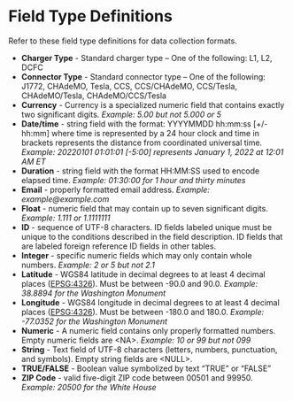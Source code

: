 # Field Type Definitions
Refer to these field type definitions for data collection formats.
- **Charger Type** - Standard charger type – One of the following: L1, L2, DCFC
- **Connector Type** - Standard connector type – One of the following: J1772, CHAdeMO, Tesla, CCS, CCS/CHAdeMO, CCS/Tesla, CHAdeMO/Tesla, CHAdeMO/CCS/Tesla
 - **Currency** - Currency is a specialized numeric field that contains exactly two significant digits.  *Example: 5.00 but not 5.000 or 5*
 - **Date/time** - string field with the format: YYYYMMDD hh:mm:ss [+/-hh:mm] where time is represented by a 24 hour clock and time in brackets represents the distance from coordinated universal time.  *Example: 20220101 01:01:01 [-5:00] represents January 1, 2022 at 12:01 AM ET*
 - **Duration** - string field with the format HH:MM:SS used to encode elapsed time. *Example: 01:30:00 for 1 hour and thirty minutes*
 - **Email** - properly formatted email address. *Example: example<void>@example.com*
 - **Float** - numeric field that may contain up to seven significant digits. *Example: 1.111 or 1.1111111*
 - **ID** - sequence of UTF-8 characters. ID fields labeled unique must be unique to the conditions described in the field description. ID fields that are labeled foreign reference ID fields in other tables.
 - **Integer** - specific numeric fields which may only contain whole numbers. *Example: 2 or 5 but not 2.1*
 - **Latitude** - WGS84 latitude in decimal degrees to at least 4 decimal places ([EPSG:4326](https://epsg.io/4326)). Must be between -90.0 and 90.0. *Example: 38.8894 for the Washington Monument*
 - **Longitude** - WGS84 longitude in decimal degrees to at least 4 decimal places ([EPSG:4326](https://epsg.io/4326)). Must be between -180.0 and 180.0.  *Example: -77.0352 for the Washington Monument*
 - **Numeric** - A numeric field contains only properly formatted numbers. Empty numeric fields are \<NA>. *Example: 10 or 99 but not 099*
 - **String** - Text field of UTF-8 characters (letters, numbers, punctuation, and symbols). Empty string fields are \<NULL>.
 - **TRUE/FALSE** - Boolean value symbolized by text “TRUE” or “FALSE”
 - **ZIP Code** - valid five-digit ZIP code between 00501 and 99950. *Example: 20500 for the White House*
